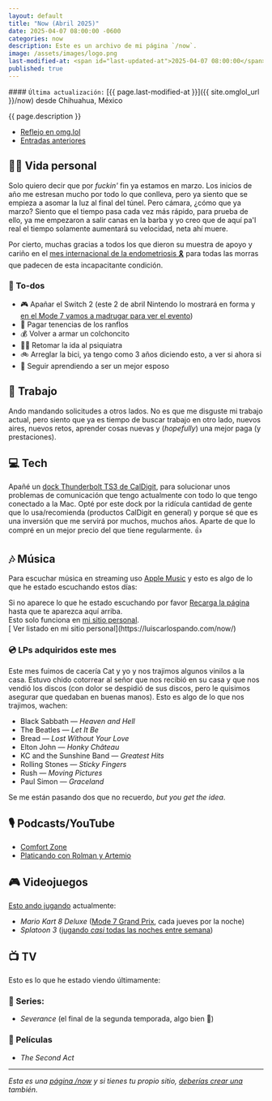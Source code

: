 ```yaml
---
layout: default
title: "Now (Abril 2025)"
date: 2025-04-07 08:00:00 -0600
categories: now
description: Este es un archivo de mi página `/now`.
image: /assets/images/logo.png
last-modified-at: <span id="last-updated-at">2025-04-07 08:00:00</span>
published: true
---
```


<div class="card last-updated my-3 text-center">
<div class="card-body rounded">
#### <code>Última actualización:</code> [{{ page.last-modified-at }}]({{ site.omglol_url }}/now) desde Chihuahua, México
</div>
</div>

<p class="text-center">{{ page.description }}</p>

<div class="text-center">
<ul class="list-inline">
<li class="list-inline-item">
<a class="btn btn-primary btn-sm" href="{{ site.omglol_url }}/now" rel="alternate">
<i class="fa-solid fa-heart"></i> Reflejo en omg.lol
</a>
</li>
<li class="list-inline-item">
<a class="btn btn-primary btn-sm" href="{{ site.url }}/category/now/">
<i class="fa-solid fa-list-ul"></i> Entradas anteriores
</a>
</li>
</ul>
</div>

## 👦🏻 Vida personal
Solo quiero decir que por *fuckin'* fin ya estamos en marzo. Los inicios de año me estresan mucho por todo lo que conlleva, pero ya siento que se empieza a asomar la luz al final del túnel. Pero cámara, ¿cómo que ya marzo? Siento que el tiempo pasa cada vez más rápido, para prueba de ello, ya me empezaron a salir canas en la barba y yo creo que de aquí pa'l real el tiempo solamente aumentará su velocidad, neta ahí muere.

Por cierto, muchas gracias a todos los que dieron su muestra de apoyo y cariño en el [mes internacional de la endometriosis 🎗️](https://mijo.status.lol/67d48cde6c758) para todas las morras que padecen de esta incapacitante condición.

### 📝 To-dos
- 🎮 Apañar el Switch 2 (este 2 de abril Nintendo lo mostrará en forma y [en el Mode 7 vamos a madrugar para ver el evento](https://discord.gg/QUt436h2?event=1349919050427269142))
- 💸 Pagar tenencias de los ranflos
- 💰 Volver a armar un colchoncito
- 🧑‍⚕️ Retomar la ida al psiquiatra
- 🚲 Arreglar la bici, ya tengo como 3 años diciendo esto, a ver si ahora si
- 💐 Seguir aprendiendo a ser un mejor esposo

## 💼 Trabajo
Ando mandando solicitudes a otros lados. No es que me disguste mi trabajo actual, pero siento que ya es tiempo de buscar trabajo en otro lado, nuevos aires, nuevos retos, aprender cosas nuevas y (*hopefully*) una mejor paga (y prestaciones).

## 💻 Tech
Apañé un [dock Thunderbolt TS3 de CalDigit](https://www.caldigit.com/ts3-plus/), para solucionar unos problemas de comunicación que tengo actualmente con todo lo que tengo conectado a la Mac. Opté por este dock por la ridícula cantidad de gente que lo usa/recomienda (productos CalDigit en general) y porque sé que es una inversión que me servirá por muchos, muchos años. Aparte de que lo compré en un mejor precio del que tiene regularmente. 👍

## 🎶 Música
Para escuchar música en streaming uso [Apple Music](https://music.apple.com/profile/luiscarlospando) y esto es algo de lo que he estado escuchando estos días:

<ul id="lastfm-top-artists"></ul>

<div class="card">
<div class="card-body rounded text-center">
Si no aparece lo que he estado escuchando por favor <a class="btn btn-primary btn-sm" href="javascript:void(0)" onclick="location.reload(); return false;"><i class="fa-solid fa-rotate-right"></i> Recarga la página</a> hasta que te aparezca aquí arriba.
<br>
<span class="d-none">Esto solo funciona en <a href="https://luiscarlospando.com/now/">mi sitio personal</a>.</span>
</div>
</div>

<span class="omg-lol-now-page-element">
[<i class="fa-solid fa-up-right-from-square"></i> Ver listado en mi sitio personal](https://luiscarlospando.com/now/)
</span>

### 💿 LPs adquiridos este mes
Este mes fuimos de cacería Cat y yo y nos trajimos algunos vinilos a la casa. Estuvo chido cotorrear al señor que nos recibió en su casa y que nos vendió los discos (con dolor se despidió de sus discos, pero le quisimos asegurar que quedaban en buenas manos). Esto es algo de lo que nos trajimos, wachen:
- Black Sabbath ― *Heaven and Hell*
- The Beatles ― *Let It Be*
- Bread ― *Lost Without Your Love*
- Elton John ― *Honky Château*
- KC and the Sunshine Band ― *Greatest Hits*
- Rolling Stones ― *Sticky Fingers*
- Rush ― *Moving Pictures*
- Paul Simon ― *Graceland*

Se me están pasando dos que no recuerdo, *but you get the idea*.

## 🎙 Podcasts/YouTube
- [Comfort Zone](https://www.youtube.com/watch?v=3a3PPMFP-co)
- [Platicando con Rolman y Artemio](https://www.youtube.com/playlist?list=PLBG1h7BR7fLaUyhwNWJCxdy6bSU6k79t2)

## 🎮 Videojuegos
[Esto ando jugando](https://luiscarlospando.com/games) actualmente:

- *Mario Kart 8 Deluxe* ([Mode 7 Grand Prix](https://luiscarlospando.com/games/mario-kart/), cada jueves por la noche)
- *Splatoon 3* ([jugando *casi* todas las noches entre semana](https://luiscarlospando.com/games/splatoon/))

## 📺 TV
Esto es lo que he estado viendo últimamente:

### 🎥 Series:
- *Severance* (el final de la segunda temporada, algo bien 🤌)

### 🍿 Películas
- *The Second Act*

---

*Esta es una [página /now](https://nownownow.com/about) y si tienes tu propio sitio, [deberías crear una](https://nownownow.com/about) también.*
